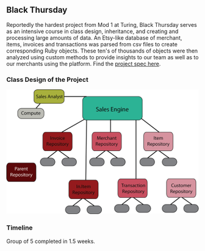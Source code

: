 ## Black Thursday
Reportedly the hardest project from Mod 1 at Turing, Black Thursday serves as an intensive course in class design, inheritance, and creating and processing large amounts of data. An Etsy-like database of merchant, items, invoices and transactions was parsed from csv files to create corresponding Ruby objects. These ten's of thousands of objects were then analyzed using custom methods to provide insights to our team as well as to our merchants using the platform. Find the [project spec here](http://backend.turing.io/module1/projects/black_thursday/).

### Class Design of the Project
<img src='https://github.com/jamogriff/black_thursday/blob/ecf1dfaf869867138e98fd01099b26d92bdce7d8/black-thursday-arch.png'>

### Timeline
Group of 5 completed in 1.5 weeks.
